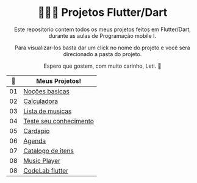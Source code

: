 <div align=center>
  
  # 👩‍💻🌺 Projetos Flutter/Dart

</div>


<div align= center >
Este repositorio contem todos os meus projetos feitos em Flutter/Dart, durante as aulas de Programação mobile I.
  
Para visualizar-los basta dar um click no nome do projeto e você sera direcionado a pasta do projeto.  

Espero que gostem, com muito carinho, Leti. 💖
</div>

<div align= center >
  
  |🌺  | Meus Projetos!                                                                                                                
| :-: | --------------------------------------------------------------------------------------------------------------------------- |
| 01  | [Noções basicas](https://github.com/olgaleticialopes/Mobile)            |
| 02  | [Calculadora](https://github.com/olgaleticialopes/Mobile/tree/aula_20230328)                               | 
| 03  | [Lista de musicas](https://github.com/olgaleticialopes/Mobile/tree/aula-2023-04-11)                       | 
| 04  | [Teste seu conhecimento](https://github.com/olgaleticialopes/Mobile/tree/aula-2023-05-02)                          |
| 05  | [Cardapio](https://github.com/olgaleticialopes/Mobile/tree/aula-2023-05-23)                               | 
| 06  | [Agenda](https://github.com/olgaleticialopes/Mobile/tree/aula-2023-05-30)                               | 
| 07  | [Catalogo de itens](https://github.com/olgaleticialopes/Mobile/tree/aula-2023-06-16)                               | 
| 08  | [Music Player ](https://github.com/olgaleticialopes/Mobile/tree/aula-2023-08-01)                              | 
| 08  | [CodeLab flutter ](https://github.com/olgaleticialopes/Mobile/tree/aula-2023-09-12)                              | 



</div>



